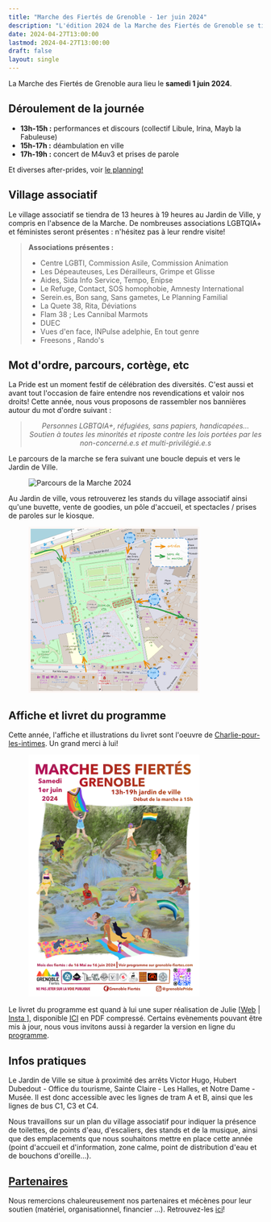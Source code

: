 ```yaml
---
title: "Marche des Fiertés de Grenoble - 1er juin 2024"
description: "L'édition 2024 de la Marche des Fiertés de Grenoble se tiendra le samedi 01/06 au départ du Jardin de Ville, où se tiendra un village associatif toute l'après-midi."
date: 2024-04-27T13:00:00
lastmod: 2024-04-27T13:00:00
draft: false
layout: single
---
```


La Marche des Fiertés de Grenoble aura lieu le **<time datetime="2024-06-01">samedi 1 juin 2024</time>**.

## Déroulement de la journée

- **13h-15h :** performances et discours (collectif Libule, Irina, Mayb la Fabuleuse) 
- **15h-17h :** déambulation en ville 
- **17h-19h :** concert de M4uv3 et prises de parole

Et diverses after-prides, voir [le planning!](/edition-2024/programme)

## Village associatif

Le village associatif se tiendra de 13 heures à 19 heures au Jardin de Ville, y compris en l'absence de la Marche. De nombreuses associations LGBTQIA+ et féministes seront présentes : n'hésitez pas à leur rendre visite!

> **Associations présentes :**
> 
> - Centre LGBTI, Commission Asile, Commission Animation
> - Les Dépeauteuses, Les Dérailleurs, Grimpe et Glisse
> - Aides, Sida Info Service, Tempo, Enipse
> - Le Refuge, Contact, SOS homophobie, Amnesty International
> - Serein.es, Bon sang, Sans gametes, Le Planning Familial
> - La Quete 38, Rita, Déviations
> - Flam 38 ; Les Cannibal Marmots
> - DUEC
> - Vues d'en face, INPulse adelphie, En tout genre
> - Freesons , Rando's

## Mot d'ordre, parcours, cortège, etc

La Pride est un moment festif de célébration des diversités. C'est aussi et avant tout l'occasion de faire entendre nos revendications et valoir nos droits! Cette année, nous vous proposons de rassembler nos bannières autour du mot d'ordre suivant :

<div style="text-align: center; font-style: italic;">
    <blockquote>
        Personnes LGBTQIA+, réfugiées, sans papiers, handicapées… Soutien à toutes les minorités et riposte contre les lois portées par les non-concerné.e.s et multi-privilégié.e.s
    </blockquote>
</div>

Le parcours de la marche se fera suivant une boucle depuis et vers le Jardin de Ville. 

<figure class="center">
    <img src="parcours-pride-2024.jpg"
         alt="Parcours de la Marche 2024"
         width="80%">
</figure>

Au Jardin de ville, vous retrouverez les stands du village associatif ainsi qu'une buvette, vente de goodies, un pôle d'accueil, et spectacles / prises de paroles sur le kiosque.

<figure class="center">
    <img src="PlanJDV.png"
         alt="Plan du Village Associatif 2024"
         width="80%">
</figure>

## Affiche et livret du programme

Cette année, l'affiche et illustrations du livret sont l'oeuvre de [Charlie-pour-les-intimes](https://www.instagram.com/charlie_pour_les_intimes/). Un grand merci à lui!

<figure class="center">
    <img src="affiche-pride-2024-websize.jpg"
         alt="Affiche Pride de Grenoble 2024"
         width="80%">
</figure>

Le livret du programme est quand à lui une super réalisation de Julie [[Web](https://www.julie-lambert.fr/) | [Insta ](https://www.instagram.com/fichtritudes/)], disponible [ICI](/documents/planning-fiertes-2024_compressed.pdf) en PDF compressé. Certains evènements pouvant être mis à jour, nous vous invitons aussi à regarder la version en ligne du [programme](/edition-2024/programme).

## Infos pratiques

Le Jardin de Ville se situe à proximité des arrêts Victor Hugo, Hubert Dubedout - Office du tourisme, Sainte Claire - Les Halles, et Notre Dame - Musée. Il est donc accessible avec les lignes de tram A et B, ainsi que les lignes de bus C1, C3 et C4.

Nous travaillons sur un plan du village associatif pour indiquer la présence de toilettes, de points d'eau, d'escaliers, des stands et de la musique, ainsi que des emplacements que nous souhaitons mettre en place cette année (point d'accueil et d'information, zone calme, point de distribution d'eau et de bouchons d'oreille…).

## [Partenaires](/edition-2024/partenaires)

Nous remercions chaleureusement nos partenaires et mécènes pour leur soutien (matériel, organisationnel, financier ...). Retrouvez-les [ici](/edition-2024/partenaires)!